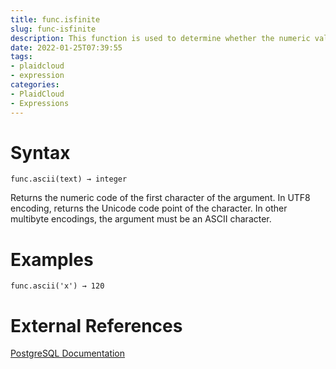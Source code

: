 ```yaml
---
title: func.isfinite
slug: func-isfinite
description: This function is used to determine whether the numeric value is finite
date: 2022-01-25T07:39:55
tags:
- plaidcloud
- expression
categories:
- PlaidCloud
- Expressions
---
```



# Syntax



```
func.ascii(text) → integer
```


Returns the numeric code of the first character of the argument. In UTF8 encoding, returns the Unicode code point of the character. In other multibyte encodings, the argument must be an ASCII character.



# Examples



```
func.ascii('x') → 120
```


# External References


[PostgreSQL Documentation](https://www.postgresql.org/docs/13/functions-string.html)

